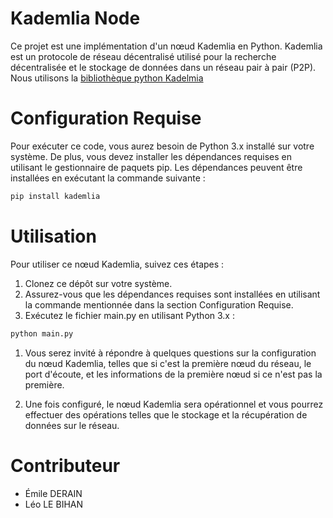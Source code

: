 # Kademlia Node
Ce projet est une implémentation d'un nœud Kademlia en Python. Kademlia est un protocole de réseau décentralisé utilisé pour la recherche décentralisée et le stockage de données dans un réseau pair à pair (P2P). Nous utilisons la [bibliothèque python Kadelmia](https://github.com/bmuller/kademlia)


# Configuration Requise
Pour exécuter ce code, vous aurez besoin de Python 3.x installé sur votre système. De plus, vous devez installer les dépendances requises en utilisant le gestionnaire de paquets pip. Les dépendances peuvent être installées en exécutant la commande suivante :

```bash
pip install kademlia
```
# Utilisation
Pour utiliser ce nœud Kademlia, suivez ces étapes :
1. Clonez ce dépôt sur votre système.
2. Assurez-vous que les dépendances requises sont installées en utilisant la commande mentionnée dans la section Configuration Requise.
3. Exécutez le fichier main.py en utilisant Python 3.x :

```bash
python main.py
```
1. Vous serez invité à répondre à quelques questions sur la configuration du nœud Kademlia, telles que si c'est la première nœud du réseau, le port d'écoute, et les informations de la première nœud si ce n'est pas la première.

2. Une fois configuré, le nœud Kademlia sera opérationnel et vous pourrez effectuer des opérations telles que le stockage et la récupération de données sur le réseau.

# Contributeur
* Émile DERAIN
* Léo LE BIHAN
